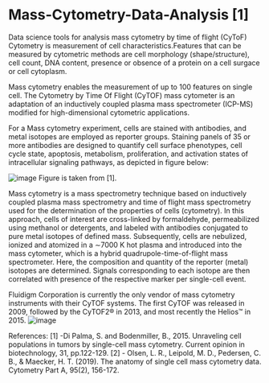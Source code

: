 # Mass-Cytometry-Data-Analysis [1]
Data science tools for analysis mass cytometry by time of flight (CyToF)
Cytometry is measurement of cell characteristics.Features that can be measured by cytometric methods are cell morphology (shape/structure), cell count, DNA content, presence or obsence of a protein on a cell surgace or cell cytoplasm. 

Mass cytometry enables the measurement of up to 100 features on single cell. 
The Cytometry by Time Of Flight (CyTOF) mass cytometer is an adaptation of an inductively coupled plasma mass spectrometer (ICP-MS) modified for high-dimensional cytometric applications.

For a Mass cytometry experiment, cells are stained with antibodies, and metal isotopes are employed as reporter groups. Staining panels of 35 or more antibodies are designed to quantify cell surface phenotypes, cell cycle state, apoptosis, metabolism, proliferation, and activation states of intracellular signaling pathways, as depicted in figure below:

![image](https://user-images.githubusercontent.com/10026216/137164031-819c2756-4b7c-4926-a822-cf074f11613f.png)
Figure is taken from [1].

Mass cytometry is a mass spectrometry technique based on inductively coupled plasma mass spectrometry and time of flight mass spectrometry used for the determination of the properties of cells (cytometry).
In this approach, cells of interest are cross-linked by formaldehyde, permeabilized using methanol or detergents, and labeled with antibodies conjugated to pure metal isotopes of defined mass. Subsequently, cells are nebulized, ionized and atomized in a ∼7000 K hot plasma and introduced into the mass cytometer, which is a hybrid quadrupole-time-of-flight mass spectrometer. Here, the composition and quantity of the reporter (metal) isotopes are determined. Signals corresponding to each isotope are then correlated with presence of the respective marker per single-cell event.


Fluidigm Corporation is currently the only vendor of mass cytometry instruments with their CyTOF systems. The first CyTOF was released in 2009, followed by the CyTOF2® in 2013, and most recently the Helios™ in 2015. 
![image](https://user-images.githubusercontent.com/10026216/137162678-bf8cedb2-aa76-484b-9d42-9970e7a3a264.png)

References:
[1] -Di Palma, S. and Bodenmiller, B., 2015. Unraveling cell populations in tumors by single-cell mass cytometry. Current opinion in biotechnology, 31, pp.122-129.
[2] - Olsen, L. R., Leipold, M. D., Pedersen, C. B., & Maecker, H. T. (2019). The anatomy of single cell mass cytometry data. Cytometry Part A, 95(2), 156-172.

